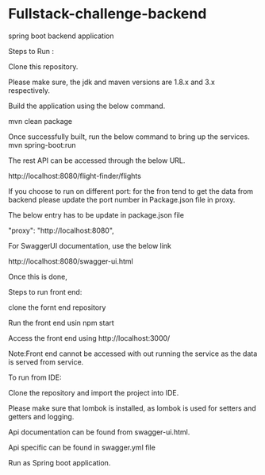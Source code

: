 # Fullstack-challenge-backend
spring boot backend application

Steps to Run :

Clone this repository.

Please make sure, the jdk and maven versions are 1.8.x and 3.x respectively.

Build the application using the below command.

mvn clean package

Once successfully built, run the below command to bring up the services.
mvn spring-boot:run

The rest API can be accessed through the below URL.

http://localhost:8080/flight-finder/flights

If you choose to run on different port: for the fron tend to get the data from backend please update the port number in Package.json file in proxy.

The below entry has to be update in package.json file 

"proxy": "http://localhost:8080",

For SwaggerUI documentation, use the below link

http://localhost:8080/swagger-ui.html

Once this is done,

Steps to run front end:

clone the fornt end repository

Run the front end usin npm start

Access the front end using http://localhost:3000/

Note:Front end cannot be accessed with out running the service as the data is served from service.

To run from IDE:

Clone the repository and import the project into IDE.

Please make sure that lombok is installed, as lombok is used for setters and getters and logging.

Api documentation can be found from swagger-ui.html.

Api specific can be found in swagger.yml file

Run as Spring boot application.



